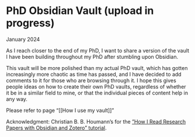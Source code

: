 # PhD Obsidian Vault (upload in progress) <meta name="google-site-verification" content="GXmzM1u-fvM6G26BpDeejTqAdhwWa37hgj945VQy-j8" />

January 2024

As I reach closer to the end of my PhD, I want to share a version of the vault I have been building throughout my PhD after stumbling upon Obsidian.

This vault will be more polished than my actual PhD vault, which has gotten increasingly more chaotic as time has passed, and I have decided to add comments to it for those who are browsing through it. I hope this gives people ideas on how to create their own PhD vaults, regardless of whether it be in a similar field to mine, or that the individual pieces of content help in any way.

Please refer to page “[[How I use my vault]]”

Acknowledgment: Christian B. B. Houmann’s for the [”How I Read Research Papers with Obsidian and Zotero” tutorial](https://bagerbach.com/blog/how-i-read-research-papers-with-obsidian-and-zotero).

